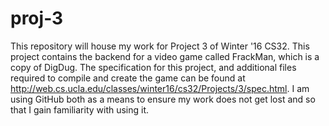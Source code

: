 # proj-3
This repository will house my work for Project 3 of Winter '16 CS32. This project contains the backend for a video game called FrackMan, which is a copy of DigDug. The specification for this project, and additional files required to compile and create the game can be found at http://web.cs.ucla.edu/classes/winter16/cs32/Projects/3/spec.html. I am using GitHub both as a means to ensure my work does not get lost and so that I gain familiarity with using it.
